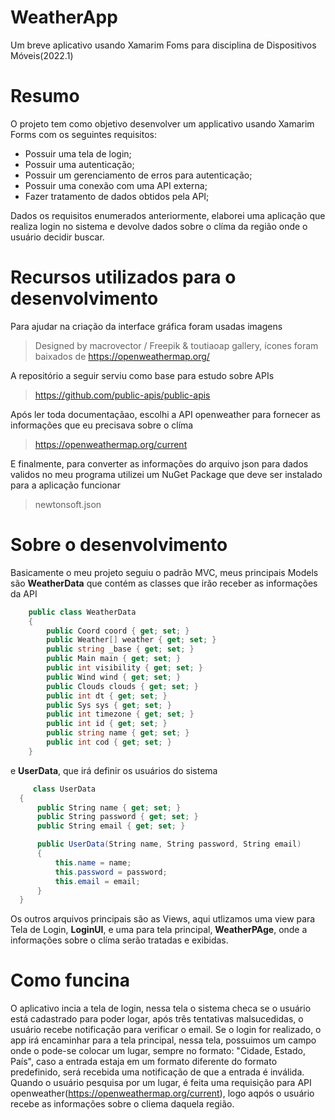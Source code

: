 # WeatherApp
Um breve aplicativo usando Xamarim Foms para disciplina de Dispositivos Móveis(2022.1)


# Resumo

O projeto tem como objetivo desenvolver um applicativo usando Xamarim Forms com os seguintes requisitos:

  - Possuir uma tela de login;
  - Possuir uma autenticação;
  - Possuir um gerenciamento de erros para autenticação;
  - Possuir uma conexão com uma API externa;
  - Fazer tratamento de dados obtidos pela API;

Dados os requisitos enumerados anteriormente, elaborei uma aplicação que realiza login no sistema e devolve dados sobre o clíma da região onde o usuário decidir buscar.

# Recursos utilizados para o desenvolvimento

Para ajudar na criação da interface gráfica foram usadas imagens 
  
  > Designed by macrovector / Freepik & toutiaoap gallery, ícones foram baixados de <a>https://openweathermap.org/</a>

A repositório a seguir serviu como base para estudo sobre APIs

  > <a>https://github.com/public-apis/public-apis<a/>

Após ler toda documentaçãao, escolhi a API openweather para fornecer as informações que eu precisava sobre o clíma
  
  > <a>https://openweathermap.org/current</a>

E finalmente, para converter as informações do arquivo json para dados validos no meu programa utilizei um NuGet Package que deve ser instalado para a aplicação funcionar
  
  > newtonsoft.json
  
  # Sobre o desenvolvimento
  
  Basicamente o meu projeto seguiu o padrão MVC, meus principais Models são **WeatherData** que contém as classes que irão receber as informações da API
  
```csharp
    public class WeatherData
    {
        public Coord coord { get; set; }
        public Weather[] weather { get; set; }
        public string _base { get; set; }
        public Main main { get; set; }
        public int visibility { get; set; }
        public Wind wind { get; set; }
        public Clouds clouds { get; set; }
        public int dt { get; set; }
        public Sys sys { get; set; }
        public int timezone { get; set; }
        public int id { get; set; }
        public string name { get; set; }
        public int cod { get; set; }
    }
```
  
 e **UserData**, que irá definir os usuários do sistema
  
  ```csharp
       class UserData
    {
        public String name { get; set; }
        public String password { get; set; }
        public String email { get; set; }

        public UserData(String name, String password, String email)
        {
            this.name = name;
            this.password = password;
            this.email = email;
        }
    }
```

Os outros arquivos principais são as Views, aqui utlizamos uma view para Tela de Login, **LoginUI**, e uma para tela principal, **WeatherPAge**, onde a informações sobre o clíma serão tratadas e exibidas.
  
# Como funcina
  
 O aplicativo incia a tela de login, nessa tela o sistema checa se o usuário está cadastrado para poder logar, após três tentativas malsucedidas, o usuário recebe notificação para verificar o email. Se o login for realizado, o app irá encaminhar para a tela principal, nessa tela, possuimos um campo onde o pode-se colocar um lugar, sempre no formato: "Cidade, Estado, País", caso a entrada estaja em um formato diferente do formato predefinido, será recebida uma notificação de que a entrada é inválida. Quando o usuário pesquisa por um lugar, é feita uma requisição para API openweather(<a>https://openweathermap.org/current</a>), logo aqpós o usuário recebe as informações sobre o cliema daquela região.


